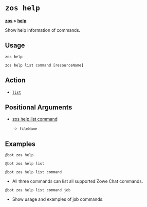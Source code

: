 # `zos help`

**[zos](.././zos-article) > [help](help-article)**

Show help information of commands.

## Usage

`zos help`

`zos help list command [resourceName]`

## Action

- [`list`](./list/list-article)

## Positional Arguments

- [zos help list command](./list/zos-help-list-command#positional-arguments)

    - `fileName`

## Examples

```
@bot zos help
```
```
@bot zos help list
```
```
@bot zos help list command
```
- All three commands can list all supported Zowe Chat commands.

```
@bot zos help list command job
```
- Show usage and examples of job commands.